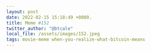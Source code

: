```yaml
---
layout: post
date: 2022-02-15 15:18:49 +0000.
title: Meme #152
twitter_author: "@btcale"
local_file: /assets/images/152.jpeg
tags: movie-meme when-you-realize-what-bitcoin-means
---
```

